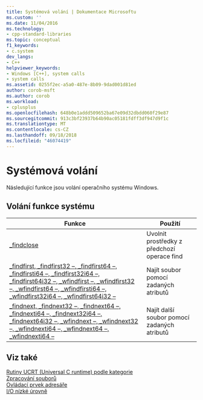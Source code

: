 ```yaml
---
title: Systémová volání | Dokumentace Microsoftu
ms.custom: ''
ms.date: 11/04/2016
ms.technology:
- cpp-standard-libraries
ms.topic: conceptual
f1_keywords:
- c.system
dev_langs:
- C++
helpviewer_keywords:
- Windows [C++], system calls
- system calls
ms.assetid: 0255f2ec-a5a0-487e-8b09-9dad001d81ed
author: corob-msft
ms.author: corob
ms.workload:
- cplusplus
ms.openlocfilehash: 648b0e1addd509652ba67e09d32dbdd060f29e87
ms.sourcegitcommit: 913c3bf23937b64b90ac05181fdff3df947d9f1c
ms.translationtype: MT
ms.contentlocale: cs-CZ
ms.lasthandoff: 09/18/2018
ms.locfileid: "46074419"
---
```

# <a name="system-calls"></a>Systémová volání

Následující funkce jsou volání operačního systému Windows.

## <a name="system-call-functions"></a>Volání funkce systému

|Funkce|Použití|
|--------------|---------|
|[_findclose](../c-runtime-library/reference/findclose.md)|Uvolnit prostředky z předchozí operace find|
|[_findfirst, _findfirst32 –, _findfirst64 –, _findfirsti64 –, _findfirst32i64 –, _findfirst64i32 –, _wfindfirst –, _wfindfirst32 –, _wfindfirst64 –, _wfindfirsti64 –, _wfindfirst32i64 –, _wfindfirst64i32 –](../c-runtime-library/reference/findfirst-functions.md)|Najít soubor pomocí zadaných atributů|
|[_findnext, _findnext32 –, _findnext64 –, _findnexti64 –, _findnext32i64 –, _findnext64i32 –, _wfindnext –, _wfindnext32 –, _wfindnexti64 –, _wfindnext64 –, _wfindnexti64 –](../c-runtime-library/reference/findnext-functions.md)|Najít další soubor pomocí zadaných atributů|

## <a name="see-also"></a>Viz také

[Rutiny UCRT (Universal C runtime) podle kategorie](../c-runtime-library/run-time-routines-by-category.md)<br/>
[Zpracování souborů](../c-runtime-library/file-handling.md)<br/>
[Ovládací prvek adresáře](../c-runtime-library/directory-control.md)<br/>
[I/O nízké úrovně](../c-runtime-library/low-level-i-o.md)<br/>
